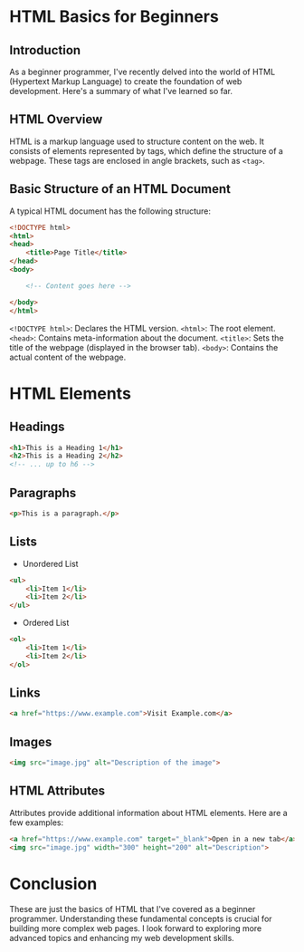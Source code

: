 # HTML Basics for Beginners

## Introduction

As a beginner programmer, I've recently delved into the world of HTML (Hypertext Markup Language) to create the foundation of web development. Here's a summary of what I've learned so far.

## HTML Overview

HTML is a markup language used to structure content on the web. It consists of elements represented by tags, which define the structure of a webpage. These tags are enclosed in angle brackets, such as `<tag>`.

## Basic Structure of an HTML Document

A typical HTML document has the following structure:

```html
<!DOCTYPE html>
<html>
<head>
    <title>Page Title</title>
</head>
<body>

    <!-- Content goes here -->

</body>
</html>
```

`<!DOCTYPE html>`: Declares the HTML version.
`<html>`: The root element.
`<head>`: Contains meta-information about the document.
`<title>`: Sets the title of the webpage (displayed in the browser tab).
`<body>`: Contains the actual content of the webpage.

# HTML Elements
## Headings
```html
<h1>This is a Heading 1</h1>
<h2>This is a Heading 2</h2>
<!-- ... up to h6 -->
```

## Paragraphs
```html
<p>This is a paragraph.</p>
```
## Lists
- Unordered List
```html
<ul>
    <li>Item 1</li>
    <li>Item 2</li>
</ul>
```

- Ordered List
```html
<ol>
    <li>Item 1</li>
    <li>Item 2</li>
</ol>
```

## Links
```html
<a href="https://www.example.com">Visit Example.com</a>
```

## Images
```html
<img src="image.jpg" alt="Description of the image">
```

## HTML Attributes
Attributes provide additional information about HTML elements. Here are a few examples:
```html
<a href="https://www.example.com" target="_blank">Open in a new tab</a>
<img src="image.jpg" width="300" height="200" alt="Description">
```

# Conclusion
These are just the basics of HTML that I've covered as a beginner programmer. Understanding these fundamental concepts is crucial for building more complex web pages. I look forward to exploring more advanced topics and enhancing my web development skills.
